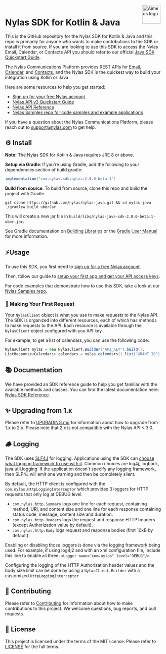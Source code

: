 <a href="https://www.nylas.com/">
    <img src="https://brand.nylas.com/assets/downloads/logo_horizontal_png/Nylas-Logo-Horizontal-Blue_.png" alt="Aimeos logo" title="Aimeos" align="right" height="60" />
</a>

# Nylas SDK for Kotlin & Java
This is the GitHub repository for the Nylas SDK for Kotlin & Java and this repo is primarily for anyone who wants to make contributions to the SDK or install it from source. If you are looking to use this SDK to access the Nylas Email, Calendar, or Contacts API you should refer to our official [Java SDK Quickstart Guide](https://developer.nylas.com/docs/sdks/java/).

The Nylas Communications Platform provides REST APIs for [Email](https://developer.nylas.com/docs/email/), [Calendar](https://developer.nylas.com/docs/calendar/), and [Contacts](https://developer.nylas.com/docs/contacts/), and the Nylas SDK is the quickest way to build your integration using Kotlin or Java.

Here are some resources to help you get started:

- [Sign up for your free Nylas account](https://dashboard.nylas.com/register)
- [Nylas API v3 Quickstart Guide](https://developer.nylas.com/docs/v3-beta/v3-quickstart/)
- [Nylas API Reference](https://docs.nylas.com/reference)
- [Nylas Samples repo for code samples and example applications](https://github.com/orgs/nylas-samples/repositories?q=&type=all&language=java)

If you have a question about the Nylas Communications Platform, please reach out to support@nylas.com to get help.

## ⚙️ Install
**Note:** The Nylas SDK for Kotlin & Java requires JRE 8 or above.

**Setup via Gradle**: If you're using Gradle, add the following to your dependencies section of build.gradle:

```groovy
implementation("com.nylas.sdk:nylas:2.0.0-beta.1")
```
    
**Build from source**: To build from source, clone this repo and build the project with Gradle.

```shell
git clone https://github.com/nylas/nylas-java.git && cd nylas-java
./gradlew build uberJar
```

This will create a new jar file in `build/libs/nylas-java-sdk-2.0.0-beta.1-uber.jar`.

See Gradle documentation on [Building Libraries](https://guides.gradle.org/building-java-libraries/)
or the [Gradle User Manual](https://docs.gradle.org/current/userguide/userguide.html) for more information.

## ⚡️Usage

To use this SDK, you first need to [sign up for a free Nylas account](https://dashboard.nylas.com/register).

Then, follow our guide to [setup your first app and get your API access keys](https://developer.nylas.com/docs/v3-beta/v3-quickstart/#update-or-create-test-provider-applications).

For code examples that demonstrate how to use this SDK, take a look at our [Nylas Samples repo](https://github.com/orgs/nylas-samples/repositories?q=&type=all&language=java).

### 🚀 Making Your First Request

Your `NylasClient` object is what you use to make requests to the Nylas API. The SDK is organized into different resources, each of which has methods to make requests to the API. Each resource is available through the `NylasClient` object configured with you API key.

For example, to get a list of calendars, you can use the following code:

```java
NylasClient nylas = new NylasClient.Builder("API_KEY").build();
ListResponse<Calendars> calendars = nylas.calendars().list("GRANT_ID");
```

## 📚 Documentation
We have provided an SDK reference guide to help you get familiar with the available methods and classes. You can find the latest documentation here: [Nylas SDK Reference](https://nylas-java-sdk-reference.pages.dev/).

## ✨ Upgrading from 1.x

Please refer to [UPGRADING.md](UPGRADING.md) for information about how to upgrade from 1.x to 2.x. Please note that 2.x is not compatible with the Nylas API < 3.0.

## 🪵 Logging

The SDK uses [SLF4J](http://www.slf4j.org) for logging.  Applications using the SDK can
[choose what logging framework to use with it](http://www.slf4j.org/manual.html#projectDep).
Common choices are log4j, logback, java.util.logging. If the application doesn't specify any logging framework,
then SLF4J will emit one warning and then be completely silent.

By default, the HTTP client is configured with the `com.nylas.HttpLoggingInterceptor`
which provides 3 loggers for HTTP requests that only log at DEBUG level.
- `com.nylas.http.Summary` logs one line for each request, containing method, URI, and content size
and one line for each response containing status code, message, content size and duration.
- `com.nylas.http.Headers` logs the request and response HTTP headers (except Authorization value by default).
- `com.nylas.http.Body` logs request and response bodies (first 10kB by default).

Enabling or disabling those loggers is done via the logging framework being used.
For example, if using log4j2 and with an xml configuration file, include this line to enable all three:
`<Logger name="com.nylas" level="DEBUG"/>`

Configuring the logging of the HTTP Authorization header values and the body size limit can be done by using a 
`NylasClient.Builder` with a customized `HttpLoggingInterceptor`

## 💙 Contributing

Please refer to [Contributing](Contributing.md) for information about how to make contributions to this project. We welcome questions, bug reports, and pull requests.

## 📝 License

This project is licensed under the terms of the MIT license. Please refer to [LICENSE](LICENSE) for the full terms. 

